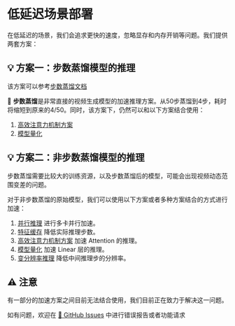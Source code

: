# 低延迟场景部署

在低延迟的场景，我们会追求更快的速度，忽略显存和内存开销等问题。我们提供两套方案：

## 💡 方案一：步数蒸馏模型的推理

该方案可以参考[步数蒸馏文档](https://lightx2v-zhcn.readthedocs.io/zh-cn/latest/method_tutorials/step_distill.html)

🧠 **步数蒸馏**是非常直接的视频生成模型的加速推理方案。从50步蒸馏到4步，耗时将缩短到原来的4/50。同时，该方案下，仍然可以和以下方案结合使用：
1. [高效注意力机制方案](https://lightx2v-zhcn.readthedocs.io/zh-cn/latest/method_tutorials/attention.html)
2. [模型量化](https://lightx2v-zhcn.readthedocs.io/zh-cn/latest/method_tutorials/quantization.html)

## 💡 方案二：非步数蒸馏模型的推理

步数蒸馏需要比较大的训练资源，以及步数蒸馏后的模型，可能会出现视频动态范围变差的问题。

对于非步数蒸馏的原始模型，我们可以使用以下方案或者多种方案结合的方式进行加速：

1. [并行推理](https://lightx2v-zhcn.readthedocs.io/zh-cn/latest/method_tutorials/parallel.html) 进行多卡并行加速。
2. [特征缓存](https://lightx2v-zhcn.readthedocs.io/zh-cn/latest/method_tutorials/cache.html) 降低实际推理步数。
3. [高效注意力机制方案](https://lightx2v-zhcn.readthedocs.io/zh-cn/latest/method_tutorials/attention.html) 加速 Attention 的推理。
4. [模型量化](https://lightx2v-zhcn.readthedocs.io/zh-cn/latest/method_tutorials/quantization.html) 加速 Linear 层的推理。
5. [变分辨率推理](https://lightx2v-zhcn.readthedocs.io/zh-cn/latest/method_tutorials/changing_resolution.html) 降低中间推理步的分辨率。

## ⚠️ 注意

有一部分的加速方案之间目前无法结合使用，我们目前正在致力于解决这一问题。

如有问题，欢迎在 [🐛 GitHub Issues](https://github.com/ModelTC/lightx2v/issues) 中进行错误报告或者功能请求
